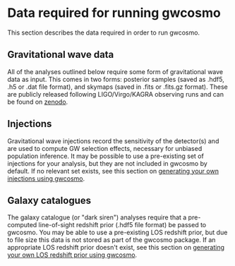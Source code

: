 
Data required for running gwcosmo
=================================

This section describes the data required in order to run gwcosmo.

## Gravitational wave data
All of the analyses outlined below require some form of gravitational wave data as input. This comes in two forms: posterior samples (saved as .hdf5, .h5 or .dat file format), and skymaps (saved in .fits or .fits.gz format). These are publicly released following LIGO/Virgo/KAGRA observing runs and can be found on [zenodo](https://zenodo.org/record/5546663).

## Injections
Gravitational wave injections record the sensitivity of the detector(s) and are used to compute GW selection effects, necessary for unbiased population inference. It may be possible to use a pre-existing set of injections for your analysis, but they are not included in gwcosmo by default. If no relevant set exists, see this section on [generating your own injections using gwcosmo](#injections). 

## Galaxy catalogues
The galaxy catalogue (or "dark siren") analyses require that a pre-computed line-of-sight redshift prior (.hdf5 file format) be passed to gwcosmo. You may be able to use a pre-existing LOS redshift prior, but due to file size this data is not stored as part of the gwcosmo package. If an appropriate LOS redshift prior doesn't exist, see this section on [generating your own LOS redshift prior using gwcosmo](#los-prior). 


